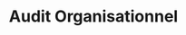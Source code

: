 ---
tags: cards
cardOrder: order:2;
wrapColor: blue_wrap
title: Audit Organisationnel
image: /img/audit.png
imgClass: img_y_fit
altImage: Accompagnement individuel
jqueryClass: audit
bgColor:  bg_blue
backTitleColor: yellow
textColor: white
description: ["Phase indispensable pour tous ceux qui cherchent à améliorer leur organisation :"]
descriptionListItem: ["Etat des lieux complet / Analyse 360°","Projection cible", "Gestion d’une problématique au travail","Préconisations et feuille de route"]
buttonBack: card_btn
---